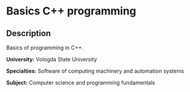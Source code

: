# Basics C++ programming

## Description
Basics of programming in C++.  

**University:** Vologda State University

**Specialties:** Software of computing machinery and automation systems

**Subject:** Computer science and programming fundamentals
